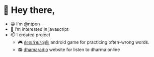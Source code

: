 # 👋 Hey there,

- 😀 I'm @ntpon
- 👀 I’m interested in javascript
- 📫 I created project
  - 🎮 [ก้องแก้วผจญภัย](https://play.google.com/store/apps/details?id=com.ntpon.kongkaew2) android game for practicing often-wrong words.
  - 📻 [dhamaradio](https://hdhamaradio.netlify.app/) website for listen to dharma online
